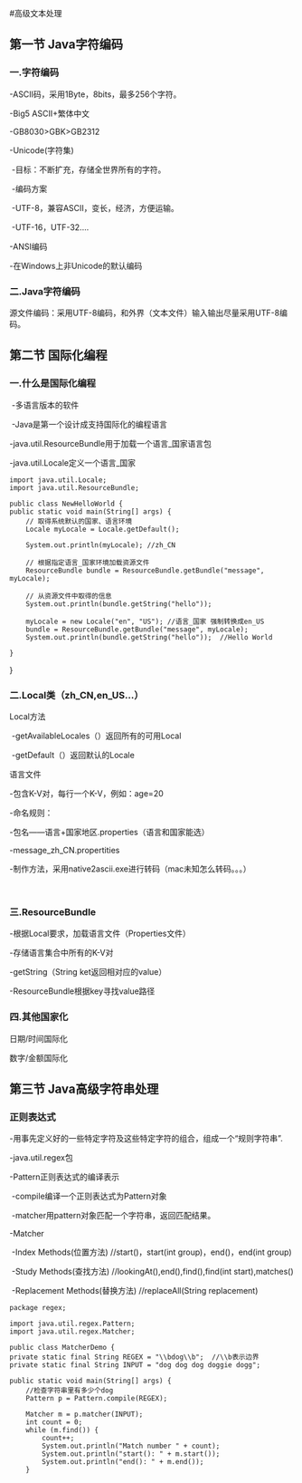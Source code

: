 #高级文本处理

## 第一节 Java字符编码

### 一.字符编码

-ASCII码，采用1Byte，8bits，最多256个字符。

-Big5 ASCII+繁体中文

-GB8030>GBK>GB2312

-Unicode(字符集)

​	-目标：不断扩充，存储全世界所有的字符。

​	-编码方案

​		-UTF-8，兼容ASCII，变长，经济，方便运输。

​		-UTF-16，UTF-32....

-ANSI编码

  -在Windows上非Unicode的默认编码

### 二.Java字符编码

源文件编码：采用UTF-8编码，和外界（文本文件）输入输出尽量采用UTF-8编码。

 

 

## 第二节 国际化编程

### 一.什么是国际化编程

​	-多语言版本的软件

​	-Java是第一个设计成支持国际化的编程语言

-java.util.ResourceBundle用于加载一个语言_国家语言包

-java.util.Locale定义一个语言_国家





	import java.util.Locale;
	import java.util.ResourceBundle;
	
	public class NewHelloWorld {
	public static void main(String[] args) {
		// 取得系统默认的国家、语言环境
		Locale myLocale = Locale.getDefault();
		
		System.out.println(myLocale); //zh_CN 
	 
		// 根据指定语言_国家环境加载资源文件
		ResourceBundle bundle = ResourceBundle.getBundle("message", myLocale);
	 
		// 从资源文件中取得的信息
		System.out.println(bundle.getString("hello"));  
		
		myLocale = new Locale("en", "US"); //语言_国家 强制转换成en_US
		bundle = ResourceBundle.getBundle("message", myLocale);
		System.out.println(bundle.getString("hello"));  //Hello World
		
	}
}

### 二.Local类（zh_CN,en_US...）

Local方法

​	-getAvailableLocales（）返回所有的可用Local

​	-getDefault（）返回默认的Locale



语言文件

-包含K-V对，每行一个K-V，例如：age=20

-命名规则：

-包名——语言+国家地区.properties（语言和国家能选）

-message_zh_CN.propertities

-制作方法，采用native2ascii.exe进行转码（mac未知怎么转码。。。）




​    

### 三.ResourceBundle

-根据Local要求，加载语言文件（Properties文件）

-存储语言集合中所有的K-V对

-getString（String ket返回相对应的value）

-ResourceBundle根据key寻找value路径

 

### 四.其他国家化

日期/时间国际化

数字/金额国际化

 

## 第三节 Java高级字符串处理

### 正则表达式

-用事先定义好的一些特定字符及这些特定字符的组合，组成一个“规则字符串”.

-java.util.regex包

-Pattern正则表达式的编译表示

​	-compile编译一个正则表达式为Pattern对象

​	-matcher用pattern对象匹配一个字符串，返回匹配结果。

-Matcher

​	-Index Methods(位置方法)    //start()，start(int group)，end()，end(int group)

​	-Study Methods(查找方法)   //lookingAt(),end(),find(),find(int start),matches()

​	-Replacement Methods(替换方法)  //replaceAll(String replacement)

	package regex;
	
	import java.util.regex.Pattern;
	import java.util.regex.Matcher;
	
	public class MatcherDemo {
	private static final String REGEX = "\\bdog\\b";  //\\b表示边界
	private static final String INPUT = "dog dog dog doggie dogg";
	 
	public static void main(String[] args) {
		//检查字符串里有多少个dog
		Pattern p = Pattern.compile(REGEX);
		
		Matcher m = p.matcher(INPUT);
		int count = 0;
		while (m.find()) {
			count++;
			System.out.println("Match number " + count);
			System.out.println("start(): " + m.start());
			System.out.println("end(): " + m.end());
		}

